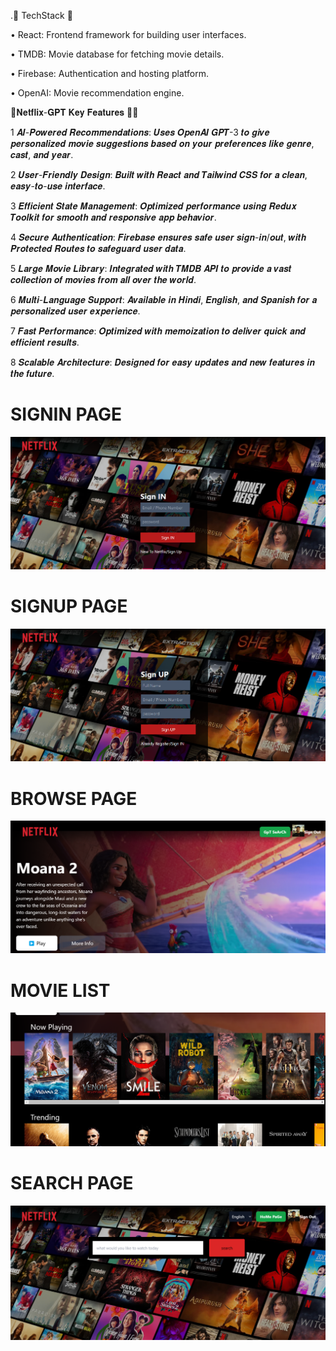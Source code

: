 
.🚀 TechStack 🚀

 • React: Frontend framework for building user interfaces.
 
 • TMDB: Movie database for fetching movie details.
 
 • Firebase: Authentication and hosting platform.
 
 • OpenAI: Movie recommendation engine.

 🚀𝐍𝐞𝐭𝐟𝐥𝐢𝐱-𝐆𝐏𝐓 𝐊𝐞𝐲 𝐅𝐞𝐚𝐭𝐮𝐫𝐞𝐬 🚀🚀

  1  𝑨𝑰-𝑷𝒐𝒘𝒆𝒓𝒆𝒅 𝑹𝒆𝒄𝒐𝒎𝒎𝒆𝒏𝒅𝒂𝒕𝒊𝒐𝒏𝒔: 𝑼𝒔𝒆𝒔 𝑶𝒑𝒆𝒏𝑨𝑰 𝑮𝑷𝑻-3 𝒕𝒐 𝒈𝒊𝒗𝒆 𝒑𝒆𝒓𝒔𝒐𝒏𝒂𝒍𝒊𝒛𝒆𝒅 𝒎𝒐𝒗𝒊𝒆 𝒔𝒖𝒈𝒈𝒆𝒔𝒕𝒊𝒐𝒏𝒔 𝒃𝒂𝒔𝒆𝒅 𝒐𝒏 𝒚𝒐𝒖𝒓 𝒑𝒓𝒆𝒇𝒆𝒓𝒆𝒏𝒄𝒆𝒔 𝒍𝒊𝒌𝒆 𝒈𝒆𝒏𝒓𝒆, 𝒄𝒂𝒔𝒕, 𝒂𝒏𝒅 𝒚𝒆𝒂𝒓.

  2  𝑼𝒔𝒆𝒓-𝑭𝒓𝒊𝒆𝒏𝒅𝒍𝒚 𝑫𝒆𝒔𝒊𝒈𝒏: 𝑩𝒖𝒊𝒍𝒕 𝒘𝒊𝒕𝒉 𝑹𝒆𝒂𝒄𝒕 𝒂𝒏𝒅 𝑻𝒂𝒊𝒍𝒘𝒊𝒏𝒅 𝑪𝑺𝑺 𝒇𝒐𝒓 𝒂 𝒄𝒍𝒆𝒂𝒏, 𝒆𝒂𝒔𝒚-𝒕𝒐-𝒖𝒔𝒆 𝒊𝒏𝒕𝒆𝒓𝒇𝒂𝒄𝒆.

  3  𝑬𝒇𝒇𝒊𝒄𝒊𝒆𝒏𝒕 𝑺𝒕𝒂𝒕𝒆 𝑴𝒂𝒏𝒂𝒈𝒆𝒎𝒆𝒏𝒕: 𝑶𝒑𝒕𝒊𝒎𝒊𝒛𝒆𝒅 𝒑𝒆𝒓𝒇𝒐𝒓𝒎𝒂𝒏𝒄𝒆 𝒖𝒔𝒊𝒏𝒈 𝑹𝒆𝒅𝒖𝒙 𝑻𝒐𝒐𝒍𝒌𝒊𝒕 𝒇𝒐𝒓 𝒔𝒎𝒐𝒐𝒕𝒉 𝒂𝒏𝒅 𝒓𝒆𝒔𝒑𝒐𝒏𝒔𝒊𝒗𝒆 𝒂𝒑𝒑 𝒃𝒆𝒉𝒂𝒗𝒊𝒐𝒓.

  4  𝑺𝒆𝒄𝒖𝒓𝒆 𝑨𝒖𝒕𝒉𝒆𝒏𝒕𝒊𝒄𝒂𝒕𝒊𝒐𝒏: 𝑭𝒊𝒓𝒆𝒃𝒂𝒔𝒆 𝒆𝒏𝒔𝒖𝒓𝒆𝒔 𝒔𝒂𝒇𝒆 𝒖𝒔𝒆𝒓 𝒔𝒊𝒈𝒏-𝒊𝒏/𝒐𝒖𝒕, 𝒘𝒊𝒕𝒉 𝑷𝒓𝒐𝒕𝒆𝒄𝒕𝒆𝒅 𝑹𝒐𝒖𝒕𝒆𝒔 𝒕𝒐 𝒔𝒂𝒇𝒆𝒈𝒖𝒂𝒓𝒅 𝒖𝒔𝒆𝒓 𝒅𝒂𝒕𝒂.

  5  𝑳𝒂𝒓𝒈𝒆 𝑴𝒐𝒗𝒊𝒆 𝑳𝒊𝒃𝒓𝒂𝒓𝒚: 𝑰𝒏𝒕𝒆𝒈𝒓𝒂𝒕𝒆𝒅 𝒘𝒊𝒕𝒉 𝑻𝑴𝑫𝑩 𝑨𝑷𝑰 𝒕𝒐 𝒑𝒓𝒐𝒗𝒊𝒅𝒆 𝒂 𝒗𝒂𝒔𝒕 𝒄𝒐𝒍𝒍𝒆𝒄𝒕𝒊𝒐𝒏 𝒐𝒇 𝒎𝒐𝒗𝒊𝒆𝒔 𝒇𝒓𝒐𝒎 𝒂𝒍𝒍 𝒐𝒗𝒆𝒓 𝒕𝒉𝒆 𝒘𝒐𝒓𝒍𝒅.

  6  𝑴𝒖𝒍𝒕𝒊-𝑳𝒂𝒏𝒈𝒖𝒂𝒈𝒆 𝑺𝒖𝒑𝒑𝒐𝒓𝒕: 𝑨𝒗𝒂𝒊𝒍𝒂𝒃𝒍𝒆 𝒊𝒏 𝑯𝒊𝒏𝒅𝒊, 𝑬𝒏𝒈𝒍𝒊𝒔𝒉, 𝒂𝒏𝒅 𝑺𝒑𝒂𝒏𝒊𝒔𝒉 𝒇𝒐𝒓 𝒂 𝒑𝒆𝒓𝒔𝒐𝒏𝒂𝒍𝒊𝒛𝒆𝒅 𝒖𝒔𝒆𝒓 𝒆𝒙𝒑𝒆𝒓𝒊𝒆𝒏𝒄𝒆.

  7  𝑭𝒂𝒔𝒕 𝑷𝒆𝒓𝒇𝒐𝒓𝒎𝒂𝒏𝒄𝒆: 𝑶𝒑𝒕𝒊𝒎𝒊𝒛𝒆𝒅 𝒘𝒊𝒕𝒉 𝒎𝒆𝒎𝒐𝒊𝒛𝒂𝒕𝒊𝒐𝒏 𝒕𝒐 𝒅𝒆𝒍𝒊𝒗𝒆𝒓 𝒒𝒖𝒊𝒄𝒌 𝒂𝒏𝒅 𝒆𝒇𝒇𝒊𝒄𝒊𝒆𝒏𝒕 𝒓𝒆𝒔𝒖𝒍𝒕𝒔.

  8 𝑺𝒄𝒂𝒍𝒂𝒃𝒍𝒆 𝑨𝒓𝒄𝒉𝒊𝒕𝒆𝒄𝒕𝒖𝒓𝒆: 𝑫𝒆𝒔𝒊𝒈𝒏𝒆𝒅 𝒇𝒐𝒓 𝒆𝒂𝒔𝒚 𝒖𝒑𝒅𝒂𝒕𝒆𝒔 𝒂𝒏𝒅 𝒏𝒆𝒘 𝒇𝒆𝒂𝒕𝒖𝒓𝒆𝒔 𝒊𝒏 𝒕𝒉𝒆 𝒇𝒖𝒕𝒖𝒓𝒆.





# SIGNIN PAGE 
![image alt](https://github.com/heyayush87/Netflix-GPT/blob/7dc4e7ec559451241c8aa34983096084f7a6262c/Screenshot%202024-11-29%20174715.png)
# SIGNUP PAGE 
![image alt](https://github.com/heyayush87/Netflix-GPT/blob/main/Screenshot%202024-11-29%20174737.png?raw=true)
# BROWSE PAGE
![image alt](https://github.com/heyayush87/Netflix-GPT/blob/main/Screenshot%202024-11-29%20174841.png?raw=true)
# MOVIE LIST 
![image alt](https://github.com/heyayush87/Netflix-GPT/blob/main/Screenshot%202024-11-29%20174919.png?raw=true)
# SEARCH PAGE
![image alt](https://github.com/heyayush87/Netflix-GPT/blob/main/Screenshot%202024-11-29%20175008.png?raw=true)

